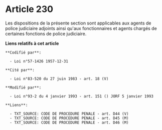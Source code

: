 # Article 230

Les dispositions de la présente section sont applicables aux agents de police judiciaire adjoints ainsi qu'aux fonctionnaires
et agents chargés de certaines fonctions de police judiciaire.

**Liens relatifs à cet article**

	**Codifié par**:

	  - Loi n°57-1426 1957-12-31

	**Cité par**:

	  - Loi n°83-520 du 27 juin 1983 - art. 18 (V)

	**Modifié par**:

	  - Loi n°93-2 du 4 janvier 1993 - art. 151 () JORF 5 janvier 1993

	**Liens**:

	  - TXT_SOURCE: CODE DE PROCEDURE PENALE - art. D44 (V)
	  - TXT_SOURCE: CODE DE PROCEDURE PENALE - art. D45 (M)
	  - TXT_SOURCE: CODE DE PROCEDURE PENALE - art. D46 (M)
